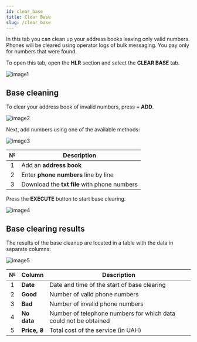 ```yaml
---
id: clear_base
title: Clear Base
slug: /clear_base
---
```


In this tab you can clean up your address books leaving only valid numbers. Phones will be cleared using operator logs of bulk messaging. You pay only for numbers that were found.

To open this tab, open the **HLR** section and select the **CLEAR BASE** tab.

![image1](/img/instruction/sms/hlr/clear_base/image1.png)

## Base cleaning

To clear your address book of invalid numbers, press **+ ADD**.

![image2](/img/instruction/sms/hlr/clear_base/image2.png)

Next, add numbers using one of the available methods:

![image3](/img/instruction/sms/hlr/clear_base/image3.png)

|  №  | Description |
| :-: | ----------- |
| 1 | Add an **address book** |
| 2 | Enter **phone numbers** line by line |
| 3 | Download the **txt file** with phone numbers |

Press the **EXECUTE** button to start base clearing.

![image4](/img/instruction/sms/hlr/clear_base/image4.png)

## Base clearing results

The results of the base cleanup are located in a table with the data in separate columns:

![image5](/img/instruction/sms/hlr/clear_base/image5.png)

|  №  | Column | Description |
| :-: | ------ | ----------- |
| 1 | **Date** | Date and time of the start of base clearing |
| 2 | **Good** | Number of valid phone numbers |
| 3 | **Bad** | Number of invalid phone numbers |
| 4 | **No data** | Number of telephone numbers for which data could not be obtained |
| 5 | **Price, ₴** | Total cost of the service (in UAH) |
